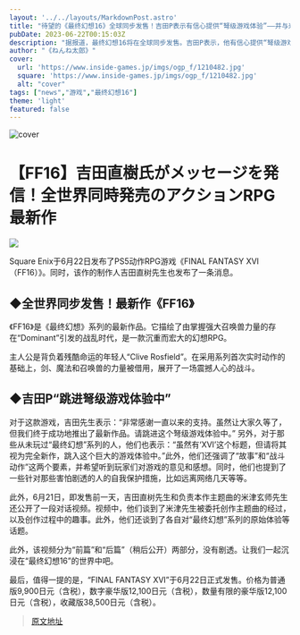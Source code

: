 ```yaml
---
layout: '../../layouts/MarkdownPost.astro'
title: "待望的《最终幻想16》全球同步发售！吉田P表示有信心提供“弩级游戏体验”——并与米津玄师进行了对话"
pubDate: 2023-06-22T00:15:03Z
description: "据报道，最终幻想16将在全球同步发售。吉田P表示，他有信心提供“弩级游戏体验”。"
author: "《ねんね太郎》"
cover:
  url: 'https://www.inside-games.jp/imgs/ogp_f/1210482.jpg'
  square: 'https://www.inside-games.jp/imgs/ogp_f/1210482.jpg'
  alt: "cover"
tags: ["news","游戏","最终幻想16"]
theme: 'light'
featured: false
---
```

![cover](https://www.inside-games.jp/imgs/ogp_f/1210482.jpg)

# 【FF16】吉田直樹氏がメッセージを発信！全世界同時発売のアクションRPG最新作

![](https://www.inside-games.jp/imgs/zoom/1210479.png)

Square Enix于6月22日发布了PS5动作RPG游戏《FINAL FANTASY XVI（FF16）》。同时，该作的制作人吉田直树先生也发布了一条消息。

## ◆全世界同步发售！最新作《FF16》

《FF16》是《最终幻想》系列的最新作品。它描绘了由掌握强大召唤兽力量的存在“Dominant”引发的战乱时代，是一款沉重而宏大的幻想RPG。

主人公是背负着残酷命运的年轻人“Clive Rosfield”。在采用系列首次实时动作的基础上，剑、魔法和召唤兽的力量被借用，展开了一场震撼人心的战斗。

## ◆吉田P“跳进弩级游戏体验中”

对于这款游戏，吉田先生表示：“非常感谢一直以来的支持。虽然让大家久等了，但我们终于成功地推出了最新作品。请跳进这个弩级游戏体验中。”
另外，对于那些从未玩过“最终幻想”系列的人，他们也表示：“虽然有‘XVI’这个标题，但请将其视为完全新作，跳入这个巨大的游戏体验中。”此外，他们还强调了“故事”和“战斗动作”这两个要素，并希望听到玩家们对游戏的意见和感想。同时，他们也提到了一些针对那些害怕剧透的人的自我保护措施，比如远离网络几天等等。

此外，6月21日，即发售前一天，吉田直树先生和负责本作主题曲的米津玄师先生还公开了一段对话视频。视频中，他们谈到了米津先生被委托创作主题曲的经过，以及创作过程中的趣事。此外，他们还谈到了各自对“最终幻想”系列的原始体验等话题。

此外，该视频分为“前篇”和“后篇”（稍后公开）两部分，没有剧透。让我们一起沉浸在“最终幻想16”的世界中吧。

最后，值得一提的是，“FINAL FANTASY XVI”于6月22日正式发售。价格为普通版9,900日元（含税），数字豪华版12,100日元（含税），数量有限的豪华版12,100日元（含税），收藏版38,500日元（含税）。

>[原文地址](https://www.inside-games.jp/article/2023/06/22/146735.html)  